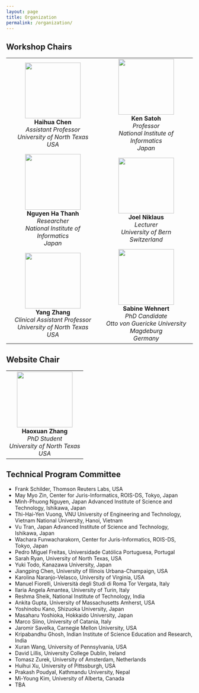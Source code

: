 ```yaml
---
layout: page
title: Organization 
permalink: /organization/
---
```




## **Workshop Chairs**
<table style="width: 100%;">
  <tr>
    <td align="center" style="width: 50%;">
      <img src="../figures/haihua-chen.jpg" width="150"><br>
      <strong>Haihua Chen</strong><br>
      <em>Assistant Professor</em><br>
      <em>University of North Texas</em><br>
      <em>USA</em>
    </td>
    <td align="center" style="width: 50%;">
      <img src="../figures/SatohK-C.jpg" width="150"><br>
      <strong>Ken Satoh</strong><br>
      <em>Professor</em><br>
      <em>National Institute of Informatics</em><br>
      <em>Japan</em>
    </td>
  </tr>
  <tr>
    <td align="center" style="width: 50%;">
      <img src="../figures/thanh.jpg" width="150"><br>
      <strong>Nguyen Ha Thanh</strong><br>
      <em>Researcher</em><br>
      <em>National Institute of Informatics</em><br>
      <em>Japan</em>
    </td>
    <td align="center" style="width: 50%;">
      <img src="../figures/joel.jpg" width="150"><br>
      <strong>Joel Niklaus</strong><br>
      <em>Lecturer</em><br>
      <em>University of Bern</em><br>
      <em>Switzerland</em>
    </td>
  </tr>
  <tr>
    <td align="center" style="width: 50%;">
      <img src="../figures/Yang Zhang.jpg" width="150"><br>
      <strong>Yang Zhang</strong><br>
      <em>Clinical Assistant Professor</em><br>
      <em>University of North Texas</em><br>
      <em>USA</em>
    </td>
    <td align="center" style="width: 50%;">
      <img src="../figures/sabine_wehnert.jpg" width="150"><br>
      <strong>Sabine Wehnert</strong><br>
      <em>PhD Candidate</em><br>
      <em>Otto von Guericke University Magdeburg</em><br>
      <em>Germany</em>
    </td>
  </tr>
</table>




## **Website Chair**

<table style="width: auto;">
  <tr>
    <td align="center">
      <img src="../figures/haoxuan.png" width="150"><br>
      <strong>Haoxuan Zhang</strong><br>
      <em>PhD Student</em><br>
      <em>University of North Texas</em><br>
      <em>USA</em>
    </td>
  </tr>
</table>








## **Technical Program Committee**
- Frank Schilder, Thomson Reuters Labs, USA
- May Myo Zin, Center for Juris-Informatics, ROIS-DS, Tokyo, Japan
- Minh-Phuong Nguyen, Japan Advanced Institute of Science and Technology, Ishikawa, Japan
- Thi-Hai-Yen Vuong, VNU University of Engineering and Technology, Vietnam National University, Hanoi, Vietnam
- Vu Tran, Japan Advanced Institute of Science and Technology, Ishikawa, Japan
- Wachara Funwacharakorn, Center for Juris-Informatics, ROIS-DS, Tokyo, Japan
- Pedro Miguel Freitas, Universidade Católica Portuguesa, Portugal
- Sarah Ryan, University of North Texas, USA
- Yuki Todo, Kanazawa University, Japan
- Jiangping Chen, University of Illinois Urbana-Champaign, USA
- Karolina Naranjo-Velasco, University of Virginia, USA
- Manuel Fiorelli, Università degli Studi di Roma Tor Vergata, Italy
- Ilaria Angela Amantea, University of Turin, Italy
- Reshma Sheik, National Institute of Technology, India
- Ankita Gupta, University of Massachusetts Amherst, USA
- Yoshinobu Kano, Shizuoka University, Japan
- Masaharu Yoshioka, Hokkaido University, Japan
- Marco Siino, University of Catania, Italy
- Jaromir Savelka, Carnegie Mellon University, USA
- Kripabandhu Ghosh, Indian Institute of Science Education and Research, India
- Xuran Wang, University of Pennsylvania, USA
- David Lillis, University College Dublin, Ireland
- Tomasz Zurek, University of Amsterdam, Netherlands
- Huihui Xu, University of Pittssburgh, USA
- Prakash Poudyal, Kathmandu University, Nepal
- Mi-Young Kim, University of Alberta, Canada
- TBA

